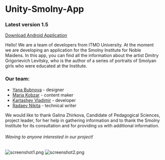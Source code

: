 # Unity-Smolny-App


### Latest version 1.5
[Download Android Application](https://github.com/ColdDirol/Unity-Smolny-App/releases/download/Release/SmolnyApp1.5.apk)


Hello! We are a team of developers from ITMO University. At the moment we are developing an application for the Smolny Institute for Noble Maidens. In this app, you can find all the information about the artist Dmitry Grigorievich Levitsky, who is the author of a series of portraits of Smolyan girls who were educated at the Institute.

### Our team:
* [Yana Bubnova](https://github.com/latuapaura) - designer
* [Maria Kobzar](https://github.com/marakkk) - content maker
* [Kartashev Vladimir](https://github.com/ColdDirol) - developer
* [Radaev Nikita](https://github.com/RaddNik2004) - technical writer

We would like to thank Galina Zhirkova, Candidate of Pedagogical Sciences, project leader, for her help in gathering information and to thank the Smolny Institute for its consultation and for providing us with additional information.

###### Waving to anyone interested in our project!

![screenshot1.png](https://github.com/ColdDirol/Unity-Smolny-App/blob/main/img/111.png)
![screenshot2.png](https://github.com/ColdDirol/Unity-Smolny-App/blob/main/img/222.png)
